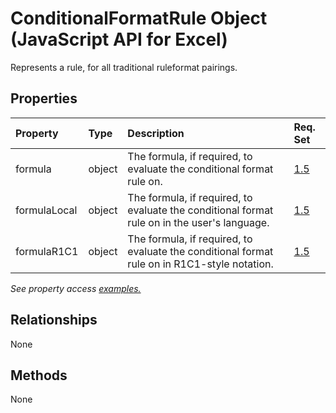 # ConditionalFormatRule Object (JavaScript API for Excel)

Represents a rule, for all traditional ruleformat pairings.

## Properties

| Property	   | Type	|Description| Req. Set|
|:---------------|:--------|:----------|:----|
|formula|object|The formula, if required, to evaluate the conditional format rule on.|[1.5](../requirement-sets/excel-api-requirement-sets.md)|
|formulaLocal|object|The formula, if required, to evaluate the conditional format rule on in the user's language.|[1.5](../requirement-sets/excel-api-requirement-sets.md)|
|formulaR1C1|object|The formula, if required, to evaluate the conditional format rule on in R1C1-style notation.|[1.5](../requirement-sets/excel-api-requirement-sets.md)|

_See property access [examples.](#property-access-examples)_

## Relationships
None


## Methods
None

